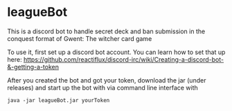 # leagueBot

This is a discord bot to handle secret deck and ban submission in the conquest format of Gwent: The witcher card game

To use it, first set up a discord bot account. You can learn how to set that up here: https://github.com/reactiflux/discord-irc/wiki/Creating-a-discord-bot-&-getting-a-token

After you created the bot and got your token, download the jar (under releases) and start up the bot with via command line interface with

```java -jar leagueBot.jar yourToken```
